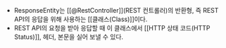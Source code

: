 - ResponseEntity는 [[@RestController]](REST 컨트롤러)의 반환형, 즉 REST API의 응답을 위해 사용하는 [[클래스(Class)]]이다.
- REST API의 요청을 받아 응답할 때 이 클래스에서 [[HTTP 상태 코드(HTTP Status)]], 헤더, 본문을 실어 보낼 수 있다.

